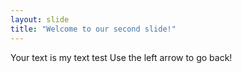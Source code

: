```yaml
---
layout: slide
title: "Welcome to our second slide!"
---
```

Your text is my text test
Use the left arrow to go back!
